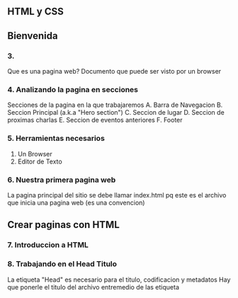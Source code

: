 

## HTML y CSS

## Bienvenida
### 3.
Que es una pagina web?
Documento que puede ser visto por un browser


### 4. Analizando la pagina en secciones

Secciones de la pagina en la que trabajaremos
A. Barra de Navegacion
B. Seccion Principal (a.k.a "Hero section")
C. Seccion de lugar
D. Seccion de proximas charlas
E. Seccion de eventos anteriores
F. Footer

### 5. Herramientas necesarios
 1. Un Browser
 2. Editor de Texto

### 6. Nuestra primera pagina web

La pagina principal del sitio se debe llamar index.html pq este es el archivo que inicia una pagina web (es una convencion)

## Crear paginas con HTML

### 7. Introduccion a HTML

### 8. Trabajando en el Head Titulo

La etiqueta "Head" es necesario para el titulo, codificacion y metadatos
Hay que ponerle el titulo del archivo entremedio de las etiqueta <title>
tambien dentro dentro de la eiqueta head, hay que especificar que pueda leer caracteres como ñ y tildes (utf-8)
Tambien aqui elegimos el icono que aparecera en el tab
La imagen del icono del tab hay que guardarla en la carpeta de nuestra paginas
Ejemplos de metadatos que se pueden poner son:
-Especificar el autor de la pagina web "name = "
-otro es "content = " Esto es lo que va a aparecer en los buscadores
-Se puede ver que otros metadatos se pueden usar en la pagina w3school

### 9. Motores de busqueda y Seccion
Lo que va en la etiqueta <title> es de lo mas clave para SEO. Se recomienda max 50-65 caracteres
"La etiqueta <meta name="description" content="Esta es la meta-description de la página"> no es un
factor crítico en el posicionamiento de una web, pero sí afecta directamente en la tasa de clics
en los resultados de un motor de búsqueda, ya que es el texto que aparece bajo el título en la
página de resultados del buscador."

## Me voy a saltar videos 11-16 para entrar a class

## Añadir CSS

### 29. Propiedad Display inline block

elementos block:
Comienza en una nueva linea y ocupa todo el ancho
Ej: div, h1-h6,p,form, header, footer, section

elementos inline:
No comienzan en nueva linea, usan el minimo ancho posible
Ej: span, a, strong

elementos inline-block
No agrega un salto de linea despues del elementos. Permite establecer un width un height al elemento
ej: imagenes
(Esto se le puede declarar como propiedad en css (ej: display:inline-block;)

Width y height no afectan al padding ni margen. Solo afecta al contenido

Vieport width y height son relativas al tamaño de la pantalla que se este utilizando

medidas relativas son %, vieport, rem (relativo al font raiz del documento), em (1.0x el tamaño del font del padre)

z-index define como se "apilaran" los elementos


## Bootstrap

### 3. Introduccion a Bootstrap

Un framework CSS proveen una estructura basica para resolver problemas tipicos
(Bootstrap es un framework de CSS)
Algo en lo que destaca bootstrap es por su sistema de grillas

### 4. Mobile first
Es solo tener primero en mente como se vera en celulares antes de en computadores
En la pagina de bootstrap hay "Media queries". Esto es lo que se usa para considerar
distintos tamaños de pantalla

Trabajar usando caracteristicas de los diseños responsivos. Esto significa usar
etiquetas meta viewport:
<meta name="viewport"
      content="
      width=device-width,
      initial-sscale=1.0
      ">

Imagenes responsivas: Usar imagenes que respondan al tamaño de la pantalla

### 5. CSS Media queries
Media queries es una técnica introducida en CSS3. Consiste en el uso de una regla ""@media"
para dar estilos de CSS específico, según una o más condicionales. Esta condicional
generalmente corresponde a las características del dispositivo. Cuando el dispositivo cumple
con la condicional, ésta es verdadera, ejecutando ese código CSS que está dentro del media
query

La estructura de un media query consiste en:
-La regla: @media
-Una condición: (min-width: 576px)
-Un bloque de declaraciones {...} donde se introducen los distintos selectores con sus
propiedades.

Ejemplo:
@media (min-width: 576px) {
body{
background: blue;
}
h1 {
color: red;
}
}
@media (min-width: 768px) {
body{
background: red;
}
h1 {
color: blue;
}
}

### 7. Integrando el CDN de bootstrap
Bootstrap esta desarrollado en gran parte por la libreria Jquery de JavaScript
Popper es un plugin de JavaSript para componentes como hover, dropdowns, etc

### 8. Que es el CDN?
CDN significa Content Delivery Network (Red de Distribución de Contenidos). La tecnología
CDN implica una red de servidores repartidos por el mundo que entregan parte del contenido
estático de los sitios web a los visitantes (en función de la ubicación del usuario). Este
contenido estático puede incluir: HTML, imágenes, streaming de audio, streaming de vídeo,
CSS, JavaScript y fuentes tipográficas.
**CDN necesita internet para funcionar

### Probando la integacion de Bootstrap
Bootstrap al final no es mas que una gran hoja de CSS
La razon porque se ponen los script a Jquery, popper, al final, es para que sea
lo ultimo que se cargue de la pagina

### 10. navbar de Bootstrap
bg-... es background color
navbar-... le da un color scheme a las palabras

### 11. Contenedores de Bootstrap
https://getbootstrap.com/docs/4.5/layout/overview/#containers
Ayudan a mejorar el ajuste de tamaños
3 tipos: containers y container-fluid, container-{breakpoint}
se ponene en un div

### 12. Creando el header
aprendimos dejar padding y margen con bootstrap
https://getbootstrap.com/docs/4.5/utilities/spacing/

### 13. Sistema de grillas
